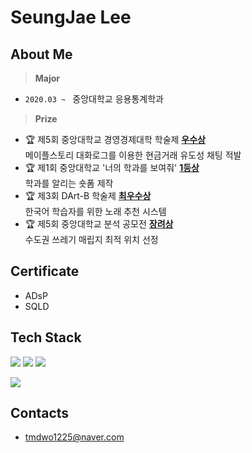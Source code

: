 # SeungJae Lee


## **About Me**

> **Major**  
+ `2020.03 ~ ` 중앙대학교 응용통계학과 

> **Prize**
- 🏆 제5회 중앙대학교 경영경제대학 학술제 **[우수상](https://github.com/seungjjae/-2024_academic_festival-)**  
  메이플스토리 대화로그를 이용한 현금거래 유도성 채팅 적발
- 🏆 제1회 중앙대학교 '너의 학과를 보여줘' **[1등상](https://www.instagram.com/reel/C7d6DVAvY2u/)**  
  학과를 알리는 숏폼 제작
- 🏆 제3회 DArt-B 학술제 **[최우수상](https://github.com/seungjjae/DArt-B-academic-festival)**  
  한국어 학습자를 위한 노래 추천 시스템
- 🏆 제5회 중앙대학교 분석 공모전 **[장려상](https://github.com/seungjjae/analytics-contest)**  
  수도권 쓰레기 매립지 최적 위치 선정



## **Certificate**
- ADsP
- SQLD


## **Tech Stack**

<img src="https://img.shields.io/badge/Python-3776AB?logo=Python&logoColor=white"> <img src="https://img.shields.io/badge/RStudio-75AADB?logo=RStudio&logoColor=white"> <img src="https://img.shields.io/badge/SPSS-3B5998?logo=IBM&logoColor=white">


<img src="https://img.shields.io/badge/Colab-F9AB00?logo=GoogleColab&logoColor=white"> 

## **Contacts**
- tmdwo1225@naver.com
